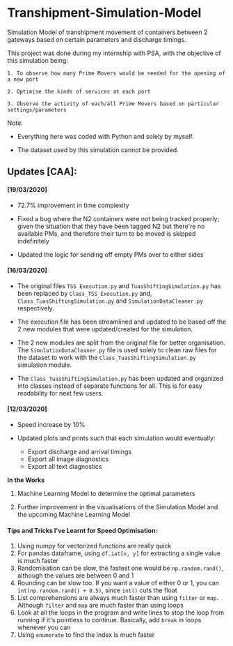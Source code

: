 # Transhipment-Simulation-Model
Simulation Model of transhipment movement of containers between 2 gateways based on certain parameters and discharge timings. 

This project was done during my internship with PSA, with the objective of this simulation being:
    
    1. To observe how many Prime Movers would be needed for the opening of a new port
    
    2. Optimise the kinds of services at each port
    
    3. Observe the activity of each/all Prime Movers based on particular settings/parameters
    
Note:

- Everything here was coded with Python and solely by myself. 

- The dataset used by this simulation cannot be provided.

## Updates [CAA]:

#### [19/03/2020]
- 72.7% improvement in time complexity

- Fixed a bug where the N2 containers were not being tracked properly; given the situation that they have been tagged N2 but there're no available PMs, and therefore their turn to be moved is skipped indefinitely

- Updated the logic for sending off empty PMs over to either sides

#### [16/03/2020]
- The original files `TSS Execution.py` and `TuasShiftingSimulation.py` has been replaced by `Class_TSS Execution.py` and, `Class_TuasShiftingSimulation.py` and `SimulationDataCleaner.py` respectively. 

- The execution file has been streamlined and updated to be based off the 2 new modules that were updated/created for the simulation.

- The 2 new modules are split from the original file for better organisation. The `SimulationDataCleaner.py` file is used solely to clean raw files for the dataset to work with the `Class_TuasShiftingSimulation.py` simulation module.

- The `Class_TuasShiftingSimulation.py` has been updated and organized into classes instead of separate functions for all. This is for easy readability for next few users. 

#### [12/03/2020]
- Speed increase by 10%

- Updated plots and prints such that each simulation would eventually:
    - Export discharge and arrival timings
    - Export all image diagnostics
    - Export all text diagnostics

**In the Works**

1. Machine Learning Model to determine the optimal parameters
    
2. Further improvement in the visualisations of the Simulation Model and the upcoming Machine Learning Model

#### Tips and Tricks I've Learnt for Speed Optimisation:
1. Using numpy for vectorized functions are really quick
2. For pandas dataframe, using `df.iat[x, y]` for extracting a single value is much faster
3. Randomisation can be slow, the fastest one would be `np.random.rand()`, although the values are between 0 and 1
4. Rounding can be slow too. If you want a value of either 0 or 1, you can `int(np.random.rand() + 0.5)`, since `int()` cuts the float
5. List comprehensions are always much faster than using `filter` or `map`. Although `filter` and `map` are much faster than using loops
6. Look at all the loops in the program and write lines to stop the loop from running if it's pointless to continue. Basically, add `break` in loops whenever you can
7. Using `enumerate` to find the index is much faster
